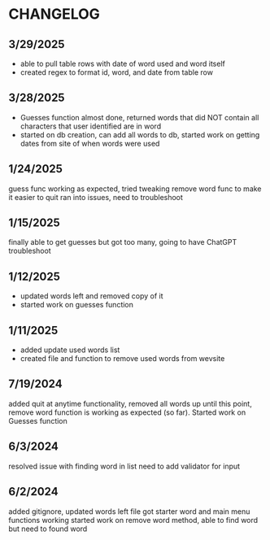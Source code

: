 #   CHANGELOG

## 3/29/2025
- able to pull table rows with date of word used and word itself
- created regex to format id, word, and date from table row

## 3/28/2025
- Guesses function almost done, returned words that did NOT contain all characters that user identified are in word
- started on db creation, can add all words to db, started work on getting dates from site of when words were used

## 1/24/2025
guess func working as expected, tried tweaking remove word func to make it easier to quit ran into issues, need to troubleshoot

## 1/15/2025
finally able to get guesses but got too many, going to have ChatGPT troubleshoot

## 1/12/2025
- updated words left and removed copy of it
- started work on guesses function

## 1/11/2025
- added update used words list
- created file and function to remove used words from wevsite

## 7/19/2024
added quit at anytime functionality, removed all words up until this point, remove word function is working as expected (so far). Started work on Guesses function

## 6/3/2024 ##
resolved issue with finding word in list
need to add validator for input

## 6/2/2024 ## 
added gitignore, updated words left file
got starter word and main menu functions working
started work on remove word method, able to find word but need to found word